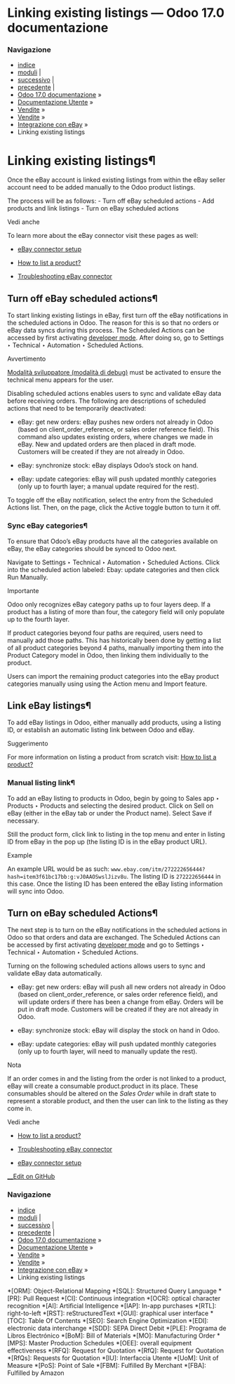 # Linking existing listings — Odoo 17.0 documentazione

### Navigazione

  * [indice](../../../../genindex.html "Indice generale")
  * [moduli](../../../../py-modindex.html "Indice del modulo Python") |
  * [successivo](../../point_of_sale.html "Punto vendita") |
  * [precedente](troubleshooting.html "Troubleshooting eBay connector") |
  * [Odoo 17.0 documentazione](../../../../index-2.html) »
  * [Documentazione Utente](../../../../applications.html) »
  * [Vendite](../../../sales.html) »
  * [Vendite](../../sales.html) »
  * [Integrazione con eBay](../ebay_connector.html) »
  * Linking existing listings



# Linking existing listings¶

Once the eBay account is linked existing listings from within the eBay seller account need to be added manually to the Odoo product listings.

The process will be as follows: \- Turn off eBay scheduled actions \- Add products and link listings \- Turn on eBay scheduled actions

Vedi anche

To learn more about the eBay connector visit these pages as well:

  * [eBay connector setup](setup.html)

  * [How to list a product?](manage.html)

  * [Troubleshooting eBay connector](troubleshooting.html)




## Turn off eBay scheduled actions¶

To start linking existing listings in eBay, first turn off the eBay notifications in the scheduled actions in Odoo. The reason for this is so that no orders or eBay data syncs during this process. The Scheduled Actions can be accessed by first activating [developer mode](../../../general/developer_mode.html#developer-mode). After doing so, go to Settings ‣ Technical ‣ Automation ‣ Scheduled Actions.

Avvertimento

[Modalità sviluppatore (modalità di debug)](../../../general/developer_mode.html) must be activated to ensure the technical menu appears for the user.

Disabling scheduled actions enables users to sync and validate eBay data before receiving orders. The following are descriptions of scheduled actions that need to be temporarily deactivated:

  * eBay: get new orders: eBay pushes new orders not already in Odoo (based on client_order_reference, or sales order reference field). This command also updates existing orders, where changes we made in eBay. New and updated orders are then placed in draft mode. Customers will be created if they are not already in Odoo.

  * eBay: synchronize stock: eBay displays Odoo’s stock on hand.

  * eBay: update categories: eBay will push updated monthly categories (only up to fourth layer; a manual update required for the rest).




To toggle off the eBay notification, select the entry from the Scheduled Actions list. Then, on the page, click the Active toggle button to turn it off.

### Sync eBay categories¶

To ensure that Odoo’s eBay products have all the categories available on eBay, the eBay categories should be synced to Odoo next.

Navigate to Settings ‣ Technical ‣ Automation ‣ Scheduled Actions. Click into the scheduled action labeled: Ebay: update categories and then click Run Manually.

Importante

Odoo only recognizes eBay category paths up to four layers deep. If a product has a listing of more than four, the category field will only populate up to the fourth layer.

If product categories beyond four paths are required, users need to manually add those paths. This has historically been done by getting a list of all product categories beyond 4 paths, manually importing them into the Product Category model in Odoo, then linking them individually to the product.

Users can import the remaining product categories into the eBay product categories manually using using the Action menu and Import feature.

## Link eBay listings¶

To add eBay listings in Odoo, either manually add products, using a listing ID, or establish an automatic listing link between Odoo and eBay.

Suggerimento

For more information on listing a product from scratch visit: [How to list a product?](manage.html#ebay-connector-listing)

### Manual listing link¶

To add an eBay listing to products in Odoo, begin by going to Sales app ‣ Products ‣ Products and selecting the desired product. Click on Sell on eBay (either in the eBay tab or under the Product name). Select Save if necessary.

Still the product form, click link to listing in the top menu and enter in listing ID from eBay in the pop up (the listing ID is in the eBay product URL).

Example

An example URL would be as such: `www.ebay.com/itm/272222656444?hash=item3f61bc17bb:g:vJ0AAOSwslJizv8u`. The listing ID is `272222656444` in this case. Once the listing ID has been entered the eBay listing information will sync into Odoo.

## Turn on eBay scheduled Actions¶

The next step is to turn on the eBay notifications in the scheduled actions in Odoo so that orders and data are exchanged. The Scheduled Actions can be accessed by first activating [developer mode](../../../general/developer_mode.html#developer-mode) and go to Settings ‣ Technical ‣ Automation ‣ Scheduled Actions.

Turning on the following scheduled actions allows users to sync and validate eBay data automatically.

  * eBay: get new orders: eBay will push all new orders not already in Odoo (based on client_order_reference, or sales order reference field), and will update orders if there has been a change from eBay. Orders will be put in draft mode. Customers will be created if they are not already in Odoo.

  * eBay: synchronize stock: eBay will display the stock on hand in Odoo.

  * eBay: update categories: eBay will push updated monthly categories (only up to fourth layer, will need to manually update the rest).




Nota

If an order comes in and the listing from the order is not linked to a product, eBay will create a consumable product.product in its place. These consumables should be altered on the _Sales Order_ while in draft state to represent a storable product, and then the user can link to the listing as they come in.

Vedi anche

  * [How to list a product?](manage.html)

  * [Troubleshooting eBay connector](troubleshooting.html)

  * [eBay connector setup](setup.html)




[ __Edit on GitHub](https://github.com/odoo/documentation/edit/17.0/content/applications/sales/sales/ebay_connector/linking_listings.rst)

### Navigazione

  * [indice](../../../../genindex.html "Indice generale")
  * [moduli](../../../../py-modindex.html "Indice del modulo Python") |
  * [successivo](../../point_of_sale.html "Punto vendita") |
  * [precedente](troubleshooting.html "Troubleshooting eBay connector") |
  * [Odoo 17.0 documentazione](../../../../index-2.html) »
  * [Documentazione Utente](../../../../applications.html) »
  * [Vendite](../../../sales.html) »
  * [Vendite](../../sales.html) »
  * [Integrazione con eBay](../ebay_connector.html) »
  * Linking existing listings


  *[ORM]: Object-Relational Mapping
  *[SQL]: Structured Query Language
  *[PR]: Pull Request
  *[CI]: Continuous integration
  *[OCR]: optical character recognition
  *[AI]: Artificial Intelligence
  *[IAP]: In-app purchases
  *[RTL]: right-to-left
  *[RST]: reStructuredText
  *[GUI]: graphical user interface
  *[TOC]: Table Of Contents
  *[SEO]: Search Engine Optimization
  *[EDI]: electronic data interchange
  *[SDD]: SEPA Direct Debit
  *[PLE]: Programa de Libros Electrónico
  *[BoM]: Bill of Materials
  *[MO]: Manufacturing Order
  *[MPS]: Master Production Schedules
  *[OEE]: overall equipment effectiveness
  *[RFQ]: Request for Quotation
  *[RfQ]: Request for Quotation
  *[RfQs]: Requests for Quotation
  *[IU]: Interfaccia Utente
  *[UoM]: Unit of Measure
  *[PoS]: Point of Sale
  *[FBM]: Fulfilled By Merchant
  *[FBA]: Fulfilled by Amazon